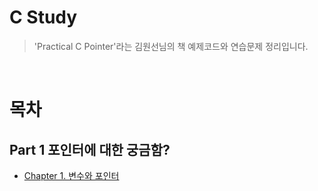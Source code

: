 # C Study

> 'Practical C Pointer'라는 김원선님의 책 예제코드와 연습문제 정리입니다.

<br>

# 목차
## Part 1 포인터에 대한 궁금함?
- [Chapter 1. 변수와 포인터](https://github.com/siotsiot/C-Study-2/tree/main/Chapter%2001%20%EB%B3%80%EC%88%98%EC%99%80%20%ED%8F%AC%EC%9D%B8%ED%84%B0)
